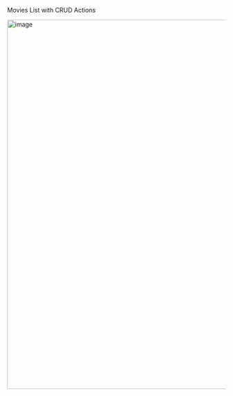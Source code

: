 Movies List with CRUD Actions

<img width="1919" height="849" alt="image" src="https://github.com/user-attachments/assets/7eea6c18-3cee-4f60-b201-773a32f0e5dd" />
